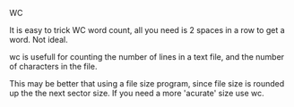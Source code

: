 WC

It is easy to trick WC word count, all you need is 2 spaces in a row to get
a word.  Not ideal.

wc is usefull for counting the number of lines in a text file, and the number
of characters in the file.

This may be better that using a file size program, since file size is rounded up the
the next sector size.  If you need a more 'acurate' size use wc.
